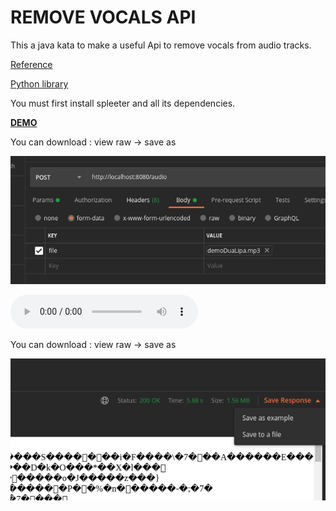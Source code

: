 # REMOVE VOCALS API 
This a java kata to make a useful Api to remove vocals from audio tracks.


[Reference](https://medium.com/habilelabs/spleeter-a-tensorflow-based-python-library-f084960c3ed8)

[Python library](https://github.com/deezer/spleeter)

You must first install spleeter and all its dependencies.

[__DEMO__](https://github.com/delalama/removeVocals/blob/master/docu/demoDuaLipa.mp3)

You can download : view raw -> save as

![](https://github.com/delalama/removeVocals/blob/master/docu/post%20mp3.png)

![__PROCESSED__](https://github.com/delalama/removeVocals/blob/master/docu/processed.mp3)

You can download : view raw -> save as

![](https://github.com/delalama/removeVocals/blob/master/docu/save%20to%20file.png)
